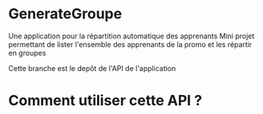 # GenerateGroupe
Une application pour la répartition automatique des apprenants
Mini projet  permettant de lister l'ensemble des apprenants de la promo et les répartir en groupes

Cette branche est le depôt de l'API de l'application

# Comment utiliser cette API ?
